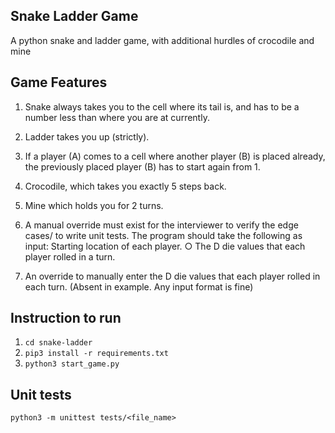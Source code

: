 ## Snake Ladder Game

A python snake and ladder game, with additional hurdles of crocodile and mine

## Game Features

1. Snake always takes you to the cell where its tail is, and has to be a number less than
where you are at currently.

2. Ladder takes you up (strictly).

3. If a player (A) comes to a cell where another player (B) is placed already, the previously
placed player (B) has to start again from 1.

4. Crocodile, which takes you exactly 5 steps back.

5. Mine which holds you for 2 turns.

6. A manual override must exist for the interviewer to verify the edge cases/ to write unit
tests. The program should take the following as input:
Starting location of each player.
○ The D die values that each player rolled in a turn.

7. An override to manually enter the D die values that each player rolled in each turn.
(Absent in example. Any input format is fine)

## Instruction to run

1. `cd snake-ladder`
2. `pip3 install -r requirements.txt`
2. `python3 start_game.py`

## Unit tests

`python3 -m unittest tests/<file_name>`